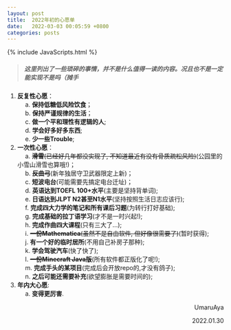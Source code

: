 ```yaml
---
layout: post
title:  2022年初的心愿单
date:   2022-03-03 00:05:59 +0800
categories: posts
---
```


{% include JavaScripts.html %}

> ##### 这里列出了一些琐碎的事情，并不是什么值得一读的内容。况且也不是一定能实现不是吗（摊手 #####

1. **反复性心愿**：  
&emsp; a. **保持低糖低风险饮食**；  
&emsp; b. **保持严谨规律的生活**；  
&emsp; c. **做一个平和理性有逻辑的人**;  
&emsp; d. **学会好多好多东西**;  
&emsp; e. **少一些Trouble**;  
1. **一次性心愿**：  
&emsp; a. ~~**滑雪**(已经好几年都没实现了, 不知道最近有没有骨质疏松风险)~~(公园里的小雪山滑雪也算哦!)；  
&emsp; b. ~~**反曲弓**~~(新年独居守卫武器限定上新)；  
&emsp; c. **短波电台**(可能需要先搞定电台迁址)；  
&emsp; d. **英语达到TOEFL 100+水平**(主要是坚持背单词);  
&emsp; e. **日语达到JLPT N2甚至N1水平**(坚持按照生活日志应该行);  
&emsp; f. **完成四大力学的笔记和所有课后习题**(为转行打好基础);  
&emsp; g. **完成基础的拉丁语学习**(才不是一时兴起!);  
&emsp; h. **完成作曲四大课程**(只有三大了...);  
&emsp; i. ~~**一份Mathematica**(虽然不是自由软件, 但好像很需要了)~~(暂时获得);  
&emsp; j. **有一个好的临时居所**(不用自己补房子那种);  
&emsp; k. **学会驾驶汽车**(快了快了);  
&emsp; l. ~~**一份Minecraft Java版**~~(所有软件都正版化了呢!);  
&emsp; m. **完成手头的某项目**(完成后会开放repo的,才没有鸽子);  
&emsp; n. **之后可能还需要补充**(欲望膨胀是需要时间的);  
1. **年内大心愿**:  
&emsp; a. **变得更厉害**.  

<p align="right">UmaruAya</p>
<p align="right">2022.01.30</p>
